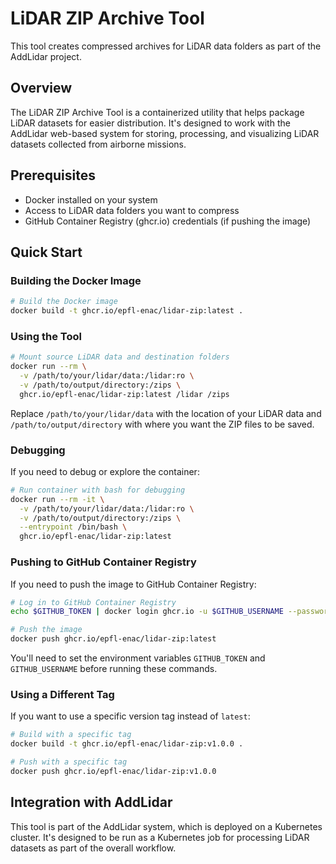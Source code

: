 # LiDAR ZIP Archive Tool

This tool creates compressed archives for LiDAR data folders as part of the AddLidar project.

## Overview

The LiDAR ZIP Archive Tool is a containerized utility that helps package LiDAR datasets for easier distribution. It's designed to work with the AddLidar web-based system for storing, processing, and visualizing LiDAR datasets collected from airborne missions.

## Prerequisites

- Docker installed on your system
- Access to LiDAR data folders you want to compress
- GitHub Container Registry (ghcr.io) credentials (if pushing the image)

## Quick Start

### Building the Docker Image

```bash
# Build the Docker image
docker build -t ghcr.io/epfl-enac/lidar-zip:latest .
```

### Using the Tool

```bash
# Mount source LiDAR data and destination folders
docker run --rm \
  -v /path/to/your/lidar/data:/lidar:ro \
  -v /path/to/output/directory:/zips \
  ghcr.io/epfl-enac/lidar-zip:latest /lidar /zips
```

Replace `/path/to/your/lidar/data` with the location of your LiDAR data and `/path/to/output/directory` with where you want the ZIP files to be saved.

### Debugging

If you need to debug or explore the container:

```bash
# Run container with bash for debugging
docker run --rm -it \
  -v /path/to/your/lidar/data:/lidar:ro \
  -v /path/to/output/directory:/zips \
  --entrypoint /bin/bash \
  ghcr.io/epfl-enac/lidar-zip:latest
```

### Pushing to GitHub Container Registry

If you need to push the image to GitHub Container Registry:

```bash
# Log in to GitHub Container Registry
echo $GITHUB_TOKEN | docker login ghcr.io -u $GITHUB_USERNAME --password-stdin

# Push the image
docker push ghcr.io/epfl-enac/lidar-zip:latest
```

You'll need to set the environment variables `GITHUB_TOKEN` and `GITHUB_USERNAME` before running these commands.

### Using a Different Tag

If you want to use a specific version tag instead of `latest`:

```bash
# Build with a specific tag
docker build -t ghcr.io/epfl-enac/lidar-zip:v1.0.0 .

# Push with a specific tag
docker push ghcr.io/epfl-enac/lidar-zip:v1.0.0
```

## Integration with AddLidar

This tool is part of the AddLidar system, which is deployed on a Kubernetes cluster. It's designed to be run as a Kubernetes job for processing LiDAR datasets as part of the overall workflow.
